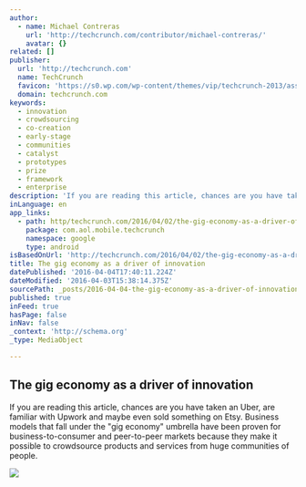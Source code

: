 ```yaml
---
author:
  - name: Michael Contreras
    url: 'http://techcrunch.com/contributor/michael-contreras/'
    avatar: {}
related: []
publisher:
  url: 'http://techcrunch.com'
  name: TechCrunch
  favicon: 'https://s0.wp.com/wp-content/themes/vip/techcrunch-2013/assets/images/favicon.ico'
  domain: techcrunch.com
keywords:
  - innovation
  - crowdsourcing
  - co-creation
  - early-stage
  - communities
  - catalyst
  - prototypes
  - prize
  - framework
  - enterprise
description: 'If you are reading this article, chances are you have taken an Uber, are familiar with Upwork and maybe even sold something on Etsy. Business models that fall under the "gig economy" umbrella have been proven for business-to-consumer and peer-to-peer markets because they make it possible to crowdsource products and services from huge communities of people.'
inLanguage: en
app_links:
  - path: http/techcrunch.com/2016/04/02/the-gig-economy-as-a-driver-of-innovation/
    package: com.aol.mobile.techcrunch
    namespace: google
    type: android
isBasedOnUrl: 'http://techcrunch.com/2016/04/02/the-gig-economy-as-a-driver-of-innovation/'
title: The gig economy as a driver of innovation
datePublished: '2016-04-04T17:40:11.224Z'
dateModified: '2016-04-03T15:38:14.375Z'
sourcePath: _posts/2016-04-04-the-gig-economy-as-a-driver-of-innovation.md
published: true
inFeed: true
hasPage: false
inNav: false
_context: 'http://schema.org'
_type: MediaObject

---
```

<article style=""><h1>The gig economy as a driver of innovation</h1><p>If you are reading this article, chances are you have taken an Uber, are familiar with Upwork and maybe even sold something on Etsy. Business models that fall under the "gig economy" umbrella have been proven for business-to-consumer and peer-to-peer markets because they make it possible to crowdsource products and services from huge communities of people.</p><img src="https://tctechcrunch2011.files.wordpress.com/2016/01/uberx_driver2_color.jpg?w=764&amp;h=400&amp;crop=1" /></article>